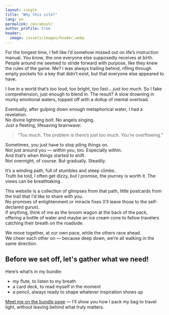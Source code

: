 ```yaml
---
layout: single
title: "Why this site?"
lang: en
permalink: /en/about/
author_profile: true
header:
  image: /assets/images/header.webp
---
```


For the longest time, I felt like I’d somehow missed out on life’s instruction manual.
*You know*, the one everyone else supposedly receives at birth.
People around me seemed to stride forward with purpose, like they knew the rules of the game.
Me? I was always trailing behind, rifling through empty pockets for a key that didn’t exist,
but that everyone else appeared to have.

I live in a world that’s too loud, too bright, too fast… *just too much*.
So I fake comprehension, just enough to blend in.
The result? A slow drowning in murky emotional waters, topped off with a dollop of mental overload.

Eventually, after gulping down enough metaphorical water, I had a revelation.  
No divine lightning bolt. No angels singing.  
Just a fleeting, lifesaving brainwave:  
> “Too much. The problem is there’s just too much. You’re overflowing.”

Sometimes, you just have to stop piling things on.  
Not just around you — _within_ you, too. Especially within.  
And that’s when things started to shift.  
Not overnight, of course. But gradually. Steadily.

It’s a winding path, full of stumbles and steep climbs.  
Truth be told, I often get dizzy, but I promise, the journey is worth it. The views can be breathtaking.

This website is a collection of glimpses from that path, little postcards from the trail that I'd like to share with you.  
No promises of enlightenment or miracle fixes (I’ll leave those to the self-declared gurus).  
If anything, think of me as the broom wagon at the back of the pack,  
offering a bottle of water and maybe an ice cream cone to fellow travelers catching their breath on the roadside.

We move together, at our own pace, while the others race ahead.  
We cheer each other on — because deep down, we’re all walking in the same direction.

## Before we set off, let's gather what we need!

Here’s what’s in my bundle:

- my flute, to listen to my breath  
- a card deck, to read myself in the moment  
- a pencil, always ready to shape whatever inspiration shows up

[Meet me on the bundle page](/en/bundle/) — I’ll show you how I pack my bag to travel light, without leaving behind what truly matters.

